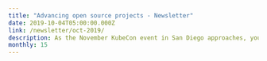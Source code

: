 ```yaml
---
title: "Advancing open source projects - Newsletter"
date: 2019-10-04T05:00:00.000Z
link: /newsletter/oct-2019/
description: As the November KubeCon event in San Diego approaches, you’ll see a lot of exciting things coming from HPE Developer. In this month’s edition, learn more about BlueData and the KubeDirector open source project that helps you run complex, stateful applications on Kubernetes.
monthly: 15
---
```

            